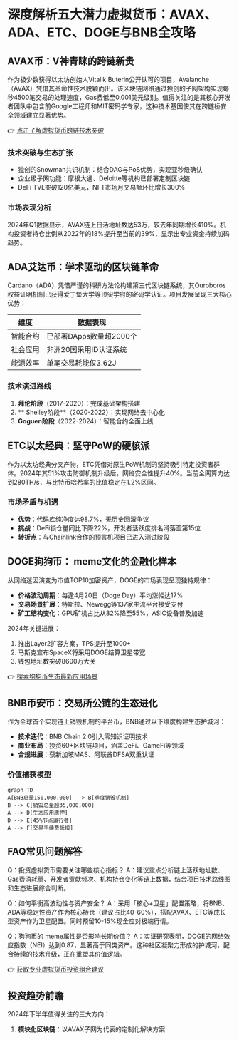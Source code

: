 # 深度解析五大潜力虚拟货币：AVAX、ADA、ETC、DOGE与BNB全攻略

## AVAX币：V神青睐的跨链新贵
作为极少数获得以太坊创始人Vitalik Buterin公开认可的项目，Avalanche（AVAX）凭借其革命性技术脱颖而出。该区块链网络通过独创的子网架构实现每秒4500笔交易的处理速度，Gas费低至0.001美元级别。值得关注的是其核心开发者团队中包含前Google工程师和MIT密码学专家，这种技术基因使其在跨链桥安全领域建立显著优势。

👉 [点击了解虚拟货币跨链技术突破](https://bit.ly/okx_welcome)

### 技术突破与生态扩张
- 独创的Snowman共识机制：结合DAG与PoS优势，实现亚秒级确认
- 企业级子网功能：摩根大通、Deloitte等机构已部署定制区块链
- DeFi TVL突破120亿美元，NFT市场月交易额环比增长300%

### 市场表现分析
2024年Q1数据显示，AVAX链上日活地址数达53万，较去年同期增长410%。机构投资者持仓比例从2022年的18%提升至当前的39%，显示出专业资金持续加码趋势。

## ADA艾达币：学术驱动的区块链革命
Cardano（ADA）凭借严谨的科研方法论构建第三代区块链系统，其Ouroboros权益证明机制已获得爱丁堡大学等顶尖学府的密码学认证。项目发展呈现三大核心优势：

| 维度       | 数据表现                |
|------------|-------------------------|
| 智能合约   | 已部署DApps数量超2000个 |
| 社会应用   | 非洲20国采用ID认证系统  |
| 能源效率   | 单笔交易耗能仅3.62J     |

### 技术演进路线
1. **拜伦阶段**（2017-2020）：完成基础架构搭建
2. ** Shelley阶段**（2020-2022）：实现网络去中心化
3. **Goguen阶段**（2022-2024）：智能合约全面上线

## ETC以太经典：坚守PoW的硬核派
作为以太坊经典分叉产物，ETC凭借对原生PoW机制的坚持吸引特定投资者群体。2024年其51%攻击防御机制升级后，网络安全性提升40%。当前全网算力达到280TH/s，与比特币哈希率的比值稳定在1.2%区间。

### 市场矛盾与机遇
- **优势**：代码库纯净度达98.7%，无历史回滚争议
- **挑战**：DeFi锁仓量同比下降22%，开发者活跃度排名滑落至第15位
- **转折点**：与Chainlink合作的预言机项目已进入测试阶段

## DOGE狗狗币： meme文化的金融化样本
从网络迷因演变为市值TOP10加密资产，DOGE的市场表现呈现独特规律：
- **价格波动周期**：每逢4月20日（Doge Day）平均涨幅达17%
- **交易场景扩展**：特斯拉、Newegg等137家主流平台接受支付
- **矿工结构变化**：GPU矿机占比从82%降至55%，ASIC设备普及加速

2024年关键进展：
1. 推出Layer2扩容方案，TPS提升至1000+
2. 马斯克宣布SpaceX将采用DOGE结算卫星带宽
3. 钱包地址数突破8600万大关

👉 [探索狗狗币生态最新应用场景](https://bit.ly/okx_welcome)

## BNB币安币：交易所公链的生态进化
作为全球首个实现链上销毁机制的平台币，BNB通过以下维度构建生态护城河：
- **技术迭代**：BNB Chain 2.0引入零知识证明技术
- **商业布局**：投资60+区块链项目，涵盖DeFi、GameFi等领域
- **合规进展**：获新加坡MAS、阿联酋DFSA双重认证

### 价值捕获模型
```mermaid
graph TD
A[BNB总量150,000,000] --> B[季度销毁机制]
B --> C[销毁总量超35,000,000]
A --> D[生态应用质押]
D --> E[45%节点运行者]
A --> F[交易手续费抵扣]
```

## FAQ常见问题解答

Q：投资虚拟货币需要关注哪些核心指标？
A：建议重点分析链上活跃地址数、Gas费消耗量、开发者贡献频次、机构持仓变化等链上数据，结合项目技术路线图和生态进展综合判断。

Q：如何平衡高波动性与资产安全？
A：采用「核心+卫星」配置策略，将BNB、ADA等稳定性资产作为核心持仓（建议占比40-60%），搭配AVAX、ETC等成长型资产作为卫星配置。同时预留10-15%现金应对极端行情。

Q：狗狗币的 meme属性是否影响长期价值？
A：实证研究表明，DOGE的网络效应指数（NEI）达到0.87，显著高于同类资产。这种社区凝聚力形成的护城河，配合持续的技术升级，正在重塑其价值逻辑。

👉 [获取专业虚拟货币投资组合建议](https://bit.ly/okx_welcome)

## 投资趋势前瞻
2024年下半年值得关注的三大方向：
1. **模块化区块链**：以AVAX子网为代表的定制化解决方案